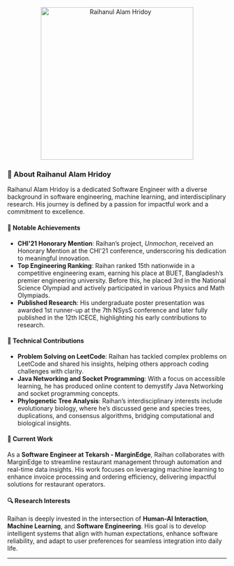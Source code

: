 <div align="center">
<img src="content/authors/admin/avatar.png" alt="Raihanul Alam Hridoy" width="350" height="350">
</div>


### 👋 About Raihanul Alam Hridoy

Raihanul Alam Hridoy is a dedicated Software Engineer with a diverse background in software engineering, machine learning, and interdisciplinary research. His journey is defined by a passion for impactful work and a commitment to excellence.

#### 📜 Notable Achievements

- **CHI'21 Honorary Mention**: Raihan’s project, *Unmochon*, received an Honorary Mention at the CHI'21 conference, underscoring his dedication to meaningful innovation.
- **Top Engineering Ranking**: Raihan ranked 15th nationwide in a competitive engineering exam, earning his place at BUET, Bangladesh’s premier engineering university. Before this, he placed 3rd in the National Science Olympiad and actively participated in various Physics and Math Olympiads.
- **Published Research**: His undergraduate poster presentation was awarded 1st runner-up at the 7th NSysS conference and later fully published in the 12th ICECE, highlighting his early contributions to research.

#### 🧩 Technical Contributions

- **Problem Solving on LeetCode**: Raihan has tackled complex problems on LeetCode and shared his insights, helping others approach coding challenges with clarity.
- **Java Networking and Socket Programming**: With a focus on accessible learning, he has produced online content to demystify Java Networking and socket programming concepts.
- **Phylogenetic Tree Analysis**: Raihan’s interdisciplinary interests include evolutionary biology, where he’s discussed gene and species trees, duplications, and consensus algorithms, bridging computational and biological insights.

#### 💼 Current Work

As a **Software Engineer at Tekarsh - MarginEdge**, Raihan collaborates with MarginEdge to streamline restaurant management through automation and real-time data insights. His work focuses on leveraging machine learning to enhance invoice processing and ordering efficiency, delivering impactful solutions for restaurant operators.

#### 🔍 Research Interests

Raihan is deeply invested in the intersection of **Human-AI Interaction**, **Machine Learning**, and **Software Engineering**. His goal is to develop intelligent systems that align with human expectations, enhance software reliability, and adapt to user preferences for seamless integration into daily life.

--- 

